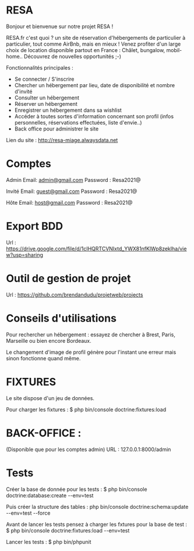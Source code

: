 # RESA

Bonjour et bienvenue sur notre projet RESA !

RESA.fr c'est quoi ? un site de réservation d'hébergements de particulier à particulier, tout comme AirBnb, mais en mieux ! Venez profiter d'un large choix de location disponible partout en France : Châlet, bungalow, mobil-home.. Découvrez de nouvelles opportunités ;-)

Fonctionnalités principales : 

- Se connecter / S'inscrire
- Chercher un hébergement par lieu, date de disponibilité et nombre d'invité
- Consulter un hébergement
- Réserver un hébergement
- Enregistrer un hébergement dans sa wishlist
- Accéder à toutes sortes d'information concernant son profil (infos personnelles, réservations effectuées, liste d'envie..)
- Back office pour administrer le site

Lien du site : http://resa-miage.alwaysdata.net

# Comptes

Admin
Email: admin@gmail.com
Password : Resa2021@

Invité
Email: guest@gmail.com
Password : Resa2021@

Hôte
Email: host@gmail.com
Password : Resa2021@

# Export BDD

Url : https://drive.google.com/file/d/1cIHQRTCVNIxtd_YWX81nfKlWp8zekIha/view?usp=sharing


# Outil de gestion de projet 

Url : https://github.com/brendandudu/projetweb/projects


# Conseils d'utilisations

Pour rechercher un hébergement : essayez de chercher à Brest, Paris, Marseille ou bien encore Bordeaux.

Le changement d'image de profil génère pour l'instant une erreur mais sinon fonctionne quand même.


# FIXTURES

Le site dispose d'un jeu de données.

Pour charger les fixtures : $ php bin/console doctrine:fixtures:load


# BACK-OFFICE :

(Disponible que pour les comptes admin)
URL : 127.0.0.1:8000/admin


# Tests

Créer la base de donnée pour les tests : $ php bin/console doctrine:database:create --env=test

Puis créer la structure des tables :  php bin/console doctrine:schema:update --env=test --force

Avant de lancer les tests pensez à charger les fxtures pour la base de test : $ php bin/console doctrine:fixtures:load --env=test

Lancer les tests : $ php bin/phpunit

